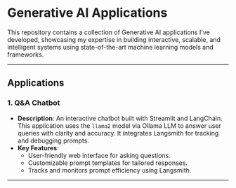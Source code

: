 # Generative AI Applications

This repository contains a collection of Generative AI applications I've developed, showcasing my expertise in building interactive, scalable, and intelligent systems using state-of-the-art machine learning models and frameworks.

---

## Applications

### 1. **Q&A Chatbot**
- **Description**: An interactive chatbot built with Streamlit and LangChain. This application uses the `llama2` model via Ollama LLM to answer user queries with clarity and accuracy. It integrates Langsmith for tracking and debugging prompts.
- **Key Features**:
  - User-friendly web interface for asking questions.
  - Customizable prompt templates for tailored responses.
  - Tracks and monitors prompt efficiency using Langsmith.

---